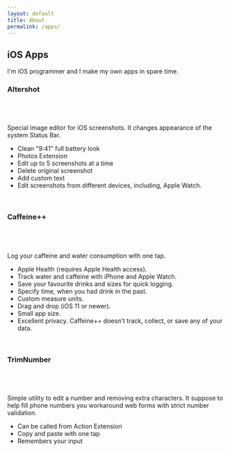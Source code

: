 ```yaml
---
layout: default
title: About
permalink: /apps/
---
```


## iOS Apps

I'm iOS programmer and I make my own apps in spare time.

### Altershot

<a href="https://itunes.apple.com/gb/app/altershot/id911930618" style="display:inline-block;overflow:hidden;background:url(http://linkmaker.itunes.apple.com/images/badges/en-us/badge_appstore-lrg.svg) no-repeat;width:165px;height:40px;" class="app-link"></a>

Special image editor for iOS screenshots. It changes appearance of the
system Status Bar.

* Clean "9:41" full battery look
* Photos Extension
* Edit up to 5 screenshots at a time
* Delete original screenshot
* Add custom text
* Edit screenshots from different devices, including, Apple Watch.

<br>

### Caffeine++

<a href="https://itunes.apple.com/gb/app/caffeine-caffeine-tracker/id983386737" style="display:inline-block;overflow:hidden;background:url(http://linkmaker.itunes.apple.com/images/badges/en-us/badge_appstore-lrg.svg) no-repeat;width:165px;height:40px;" class="app-link"></a>

Log your caffeine and water consumption with one tap.

* Apple Health (requires Apple Health access).
* Track water and caffeine with iPhone and Apple Watch.
* Save your favourite drinks and sizes for quick logging.
* Specify time, when you had drink in the past.
* Custom measure units.
* Drag and drop (iOS 11 or newer).
* Small app size.
* Excellent privacy. Caffeine++ doesn't track, collect, or save any of your data.

<br>

### TrimNumber

<a href="https://itunes.apple.com/gb/app/trimnumber/id891432865" style="display:inline-block;overflow:hidden;background:url(http://linkmaker.itunes.apple.com/images/badges/en-us/badge_appstore-lrg.svg) no-repeat;width:165px;height:40px;" class="app-link"></a>

Simple utility to edit a number and removing extra characters. It
suppose to help fill phone numbers you workaround web forms with strict
number validation.

* Can be called from Action Extension
* Copy and paste with one tap
* Remembers your input

<br>
